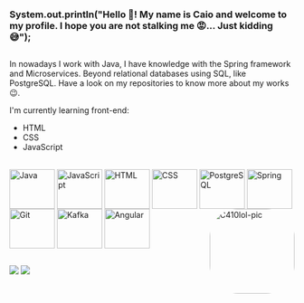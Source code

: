 ### System.out.println("Hello 👋! My name is Caio and welcome to my profile. I hope you are not stalking me 😡... Just kidding 😅");

##

In nowadays I work with Java, I have knowledge with the Spring framework and Microservices. Beyond relational databases using SQL, like PostgreSQL. Have a look on my repositories to know more about my works 😉.

I'm currently learning front-end:
- HTML
- CSS
- JavaScript

<div style="display: inline_block"><br>
  <img align="center" alt="Java" height="70" width="80" src="https://cdn.jsdelivr.net/gh/devicons/devicon/icons/java/java-original-wordmark.svg">
  <img align="center" alt="JavaScript" height="70" width="80" src="https://cdn.jsdelivr.net/gh/devicons/devicon/icons/javascript/javascript-plain.svg">
  <img align="center" alt="HTML" height="70" width="80" src="https://cdn.jsdelivr.net/gh/devicons/devicon/icons/html5/html5-plain-wordmark.svg">
  <img align="center" alt="CSS" height="70" width="80" src="https://cdn.jsdelivr.net/gh/devicons/devicon/icons/css3/css3-plain-wordmark.svg">     
  <img align="center" alt="PostgreSQL" height="70" width="80" src="https://cdn.jsdelivr.net/gh/devicons/devicon/icons/postgresql/postgresql-plain-wordmark.svg">
  <img align="center" alt="Spring" height="70" width="80" src="https://cdn.jsdelivr.net/gh/devicons/devicon/icons/spring/spring-original-wordmark.svg">
  <img align="center" alt="Git" height="70" width="80" src="https://cdn.jsdelivr.net/gh/devicons/devicon/icons/git/git-plain-wordmark.svg">
  <img align="center" alt="Kafka" height="70" width="80" src="https://cdn.jsdelivr.net/gh/devicons/devicon/icons/apachekafka/apachekafka-original-wordmark.svg">
  <img align="center" alt="Angular" height="70" width="80" src="https://cdn.jsdelivr.net/gh/devicons/devicon/icons/angularjs/angularjs-plain.svg"/> 
  <img align="right" alt="C410lol-pic" height="150" style="border-radius:50px;" 
       src="https://media.discordapp.net/attachments/759784802198093855/1105603396850958386/WhatsApp_Image_2023-05-09_at_18.12.51.jpeg?width=481&height=480">     
</div>

##

<div> 
 <a href="https://discordapp.com/users/589812207517171712" target="_blank"><img src="https://img.shields.io/badge/Discord-7289DA?style=for-the-badge&logo=discord&logoColor=white" target="_blank"></a> 
  <a href = "mailto:gcaio7463@gmail.com"><img src="https://img.shields.io/badge/-Gmail-%23333?style=for-the-badge&logo=gmail&logoColor=white" target="_blank"></a>
  <a href="https://www.linkedin.com/in/caio-gomes-3a456b262/" target="_blank"></a>
</div>

##
